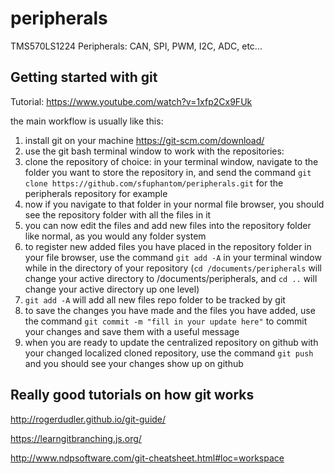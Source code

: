 # peripherals
TMS570LS1224 Peripherals: CAN, SPI, PWM, I2C, ADC, etc...


## Getting started with git

Tutorial: https://www.youtube.com/watch?v=1xfp2Cx9FUk

the main workflow is usually like this:

1. install git on your machine https://git-scm.com/download/
2. use the git bash terminal window to work with the repositories:
3. clone the repository of choice: in your terminal window, navigate to the folder you want to store the repository in, and send the command `git clone https://github.com/sfuphantom/peripherals.git` for the peripherals repository for example
4. now if you navigate to that folder in your normal file browser, you should see the repository folder with all the files in it
5. you can now edit the files and add new files into the repository folder like normal, as you would any folder system
6. to register new added files you have placed in the repository folder in your file browser, use the command `git add -A` in your terminal window while in the directory of your repository (`cd /documents/peripherals` will change your active directory to /documents/peripherals, and `cd ..` will change your active directory up one level)
7. `git add -A` will add all new files repo folder to be tracked by git
8. to save the changes you have made and the files you have added, use the command `git commit -m "fill in your update here"` to commit your changes and save them with a useful message
9. when you are ready to update the centralized repository on github with your changed localized cloned repository, use the command `git push` and you should see your changes show up on github

## Really good tutorials on how git works

http://rogerdudler.github.io/git-guide/

https://learngitbranching.js.org/

http://www.ndpsoftware.com/git-cheatsheet.html#loc=workspace
